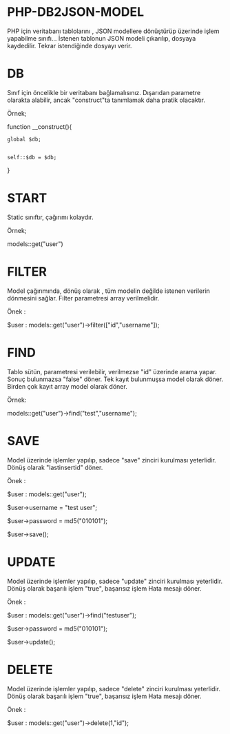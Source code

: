 # PHP-DB2JSON-MODEL
PHP için  veritabanı tablolarını , JSON modellere dönüştürüp üzerinde işlem yapabilme sınıfı...
İstenen tablonun JSON modeli çıkarılıp, dosyaya kaydedilir. Tekrar istendiğinde dosyayı verir.

# DB
Sınıf için öncelikle bir veritabanı bağlamalısınız.
Dışarıdan parametre olarakta alabilir, ancak "construct"ta tanımlamak daha pratik olacaktır.

Örnek;


function __construct(){


	global $db;
  
  
	self::$db = $db;
  
  
}


# START
Static sınıftır, çağırımı kolaydır.

Örnek;

models::get("user")

# FILTER
Model çağırımında, dönüş olarak , tüm modelin değilde istenen verilerin dönmesini sağlar.
Filter parametresi array verilmelidir.

Önek :

$user : models::get("user")->filter(["id","username"]);

# FIND
Tablo sütün, parametresi verilebilir, verilmezse "id" üzerinde arama yapar. 
Sonuç bulunmazsa "false" döner.
Tek kayıt bulunmuşsa model olarak döner.
Birden çok kayıt array model olarak döner.

Örnek:

models::get("user")->find("test","username");

# SAVE
Model üzerinde işlemler yapılıp, sadece "save" zinciri kurulması yeterlidir. 
Dönüş olarak "lastinsertid" döner.

Önek :

$user : models::get("user");

$user->username = "test user";

$user->password = md5("010101");

$user->save();

# UPDATE
Model üzerinde işlemler yapılıp, sadece "update" zinciri kurulması yeterlidir. 
Dönüş olarak başarılı işlem "true", başarısız işlem Hata mesajı döner.

Önek :

$user : models::get("user")->find("testuser");

$user->password = md5("010101");

$user->update();

# DELETE
Model üzerinde işlemler yapılıp, sadece "delete" zinciri kurulması yeterlidir. 
Dönüş olarak başarılı işlem "true", başarısız işlem Hata mesajı döner.

Önek :

$user : models::get("user")->delete(1,"id");





